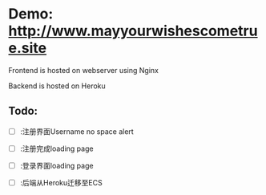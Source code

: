 # Demo: http://www.mayyourwishescometrue.site

Frontend is hosted on webserver using Nginx

Backend is hosted on Heroku

## Todo:
- [ ] :注册界面Username no space alert
- [ ] :注册完成loading page
- [ ] :登录界面loading page
- [ ] :后端从Heroku迁移至ECS

